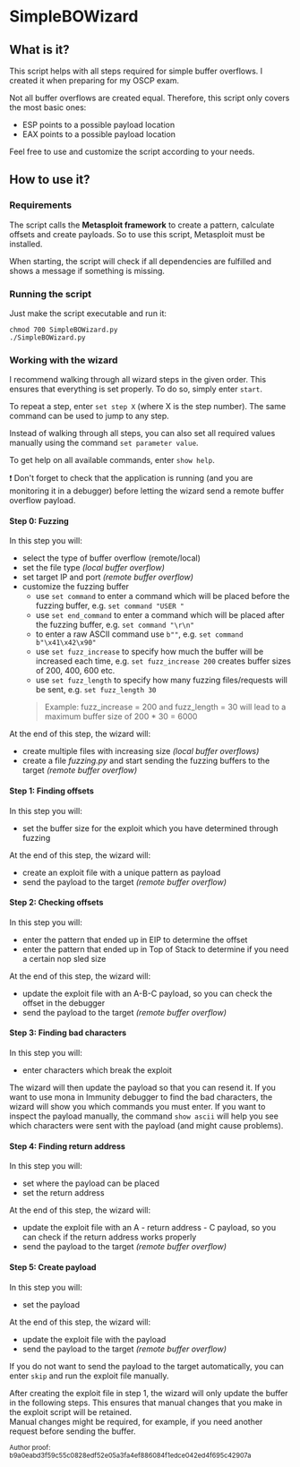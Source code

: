 # SimpleBOWizard

## What is it?
This script helps with all steps required for simple buffer overflows. I created it when preparing for my OSCP exam.

Not all buffer overflows are created equal. Therefore, this script only covers the most basic ones:
- ESP points to a possible payload location
- EAX points to a possible payload location

Feel free to use and customize the script according to your needs.

## How to use it?

### Requirements

The script calls the **Metasploit framework** to create a pattern, calculate offsets and create payloads. 
So to use this script, Metasploit must be installed.

When starting, the script will check if all dependencies are fulfilled and shows a message if something is missing.

### Running the script

Just make the script executable and run it:
```shell script
chmod 700 SimpleBOWizard.py
./SimpleBOWizard.py
```

### Working with the wizard

I recommend walking through all wizard steps in the given order. This ensures that everything is set properly. To do so,
simply enter `start`.

To repeat a step, enter `set step X` (where X is the step number). The same command can be used to jump to any step.

Instead of walking through all steps, you can also set all required values manually using the command `set parameter value`.

To get help on all available commands, enter `show help`.

:heavy_exclamation_mark: Don't forget to check that the application is running (and you are monitoring it in a debugger) 
before letting the wizard send a remote buffer overflow payload.

#### Step 0: Fuzzing

In this step you will:
- select the type of buffer overflow (remote/local)
- set the file type *(local buffer overflow)*
- set target IP and port *(remote buffer overflow)*
- customize the fuzzing buffer
  - use `set command` to enter a command which will be placed before the fuzzing buffer, e.g. `set command "USER "`
  - use `set end_command` to enter a command which will be placed after the fuzzing buffer, e.g. `set command "\r\n"`
  - to enter a raw ASCII command use `b""`, e.g. `set command b"\x41\x42\x90"`
  - use `set fuzz_increase` to specify how much the buffer will be increased each time, e.g. `set fuzz_increase 200` creates
  buffer sizes of 200, 400, 600 etc.
  - use `set fuzz_length` to specify how many fuzzing files/requests will be sent, e.g. `set fuzz_length 30`  
  > Example: fuzz_increase = 200 and fuzz_length = 30 will lead to a maximum buffer size of 200 * 30 = 6000

At the end of this step, the wizard will:
- create multiple files with increasing size *(local buffer overflows)*
- create a file *fuzzing.py* and start sending the fuzzing buffers to the target *(remote buffer overflow)*

#### Step 1: Finding offsets
         
In this step you will:
- set the buffer size for the exploit which you have determined through fuzzing

At the end of this step, the wizard will:
- create an exploit file with a unique pattern as payload
- send the payload to the target *(remote buffer overflow)*

#### Step 2: Checking offsets
         
In this step you will:
- enter the pattern that ended up in EIP to determine the offset
- enter the pattern that ended up in Top of Stack to determine if you need a certain nop sled size

At the end of this step, the wizard will:
- update the exploit file with an A-B-C payload, so you can check the offset in the debugger
- send the payload to the target *(remote buffer overflow)*              

#### Step 3: Finding bad characters
In this step you will:
- enter characters which break the exploit 

The wizard will then update the payload so that you can resend it. If you want to use mona in Immunity debugger to find
the bad characters, the wizard will show you which commands you must enter. If you want to inspect the payload manually, 
the command `show ascii` will help you see which characters were sent with the payload (and might cause problems).

#### Step 4: Finding return address 
In this step you will:
- set where the payload can be placed
- set the return address

At the end of this step, the wizard will:
- update the exploit file with an A - return address - C payload, so you can check if the return address works properly
- send the payload to the target *(remote buffer overflow)*    


#### Step 5: Create payload 
In this step you will:
- set the payload

At the end of this step, the wizard will:       
- update the exploit file with the payload
- send the payload to the target *(remote buffer overflow)*

If you do not want to send the payload to the target automatically, you can enter `skip` and run the exploit file manually.

After creating the exploit file in step 1, the wizard will only update the buffer in the following steps. This ensures that
manual changes that you make in the exploit script will be retained.  
Manual changes might be required, for example, if you need another request before sending the buffer.


<sup>Author proof: b9a0eabd3f59c55c0828edf52e05a3fa4ef886084f1edce042ed4f695c42907a</sup>
